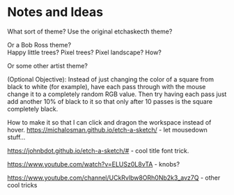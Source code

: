 # Notes and Ideas

What sort of theme?    Use the original etchaskecth theme?

Or a Bob Ross theme?  
Happy little trees?   Pixel trees?  Pixel landscape?  How?

Or some other artist theme?


(Optional Objective): Instead of just changing the color of a square from black to white (for example), have each pass through with the mouse change it to a completely random RGB value. Then try having each pass just add another 10% of black to it so that only after 10 passes is the square completely black.

How to make it so that I can click and dragon the workspace instead of hover.
https://michalosman.github.io/etch-a-sketch/ - let mousedown stuff...


https://johnbdot.github.io/etch-a-sketch/#    - cool title font trick.


https://www.youtube.com/watch?v=ELUSz0L8vTA - knobs?

https://www.youtube.com/channel/UCkRvlbw8ORh0Nb2k3_avz7Q - other cool tricks



